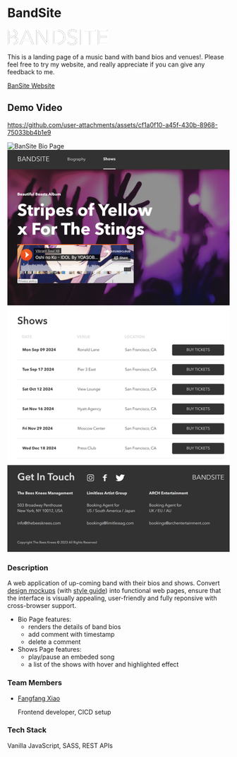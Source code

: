# BandSite

![logo](https://raw.githubusercontent.com/f2xiao/band-site/main/assets/logos/Logo-bandsite.svg)

This is a landing page of a music band with band bios and venues!. Please feel free to try my website, and really appreciate if you can give any feedback to me.

[BanSite Website](https://f2xiao.github.io/band-site)

## Demo Video

https://github.com/user-attachments/assets/cf1a0f10-a45f-430b-8968-75033bb4b1e9

![BanSite Bio Page](https://github.com/f2xiao/band-site/blob/main/screenshot/bio_page.png)
![BanSite Shows Page](https://github.com/f2xiao/band-site/blob/main/screenshot/shows_page.png)

### Description

A web application of up-coming band with their bios and shows. Convert [design mockups]() (with [style guide]()) into functional web pages, ensure that the interface is visually appealing, user-friendly and fully reponsive with cross-browser support.

- Bio Page features:
  - renders the details of band bios
  - add comment with timestamp
  - delete a comment
- Shows Page features:
  - play/pause an embeded song
  - a list of the shows with hover and highlighted effect

### Team Members

- [Fangfang Xiao](https://github.com/f2xiao)

  Frontend developer, CICD setup

### Tech Stack

Vanilla JavaScript, SASS, REST APIs

